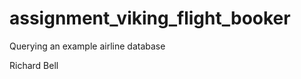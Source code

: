 assignment_viking_flight_booker
===============================

Querying an example airline database

Richard Bell
